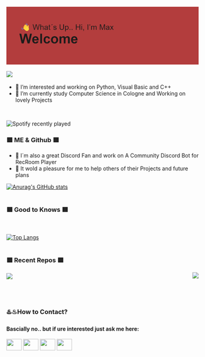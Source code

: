 ![alt text](https://github.com/00Shinigami/00Shinigami/blob/9c6873df99aa6805753ef75db40556a21cac9963/header.png)

![](https://komarev.com/ghpvc/?username=00Shinigami&color=red)

- 🍂 I’m interested and working on Python, Visual Basic and C++
- 🎀 I’m currently study Computer Science in Cologne and Working on lovely Projects
<br>

![Spotify recently played](https://spotify-recently-played-readme.vercel.app/api?user=tru8wact27wbvi7zbi9memtgo&count=3)

### 🟥 ME & Github 🟥 

- 🍁  I´m also a great Discord Fan and work on A Community Discord Bot for RecRoom Player
- 🍂  It wold a pleasure for me to help others of their Projects and future plans

[![Anurag's GitHub stats](https://github-readme-stats.vercel.app/api?username=00Shinigami&show_icons=true&theme=dracula)](https://github.com/00Shinigami/github-readme-stats)
<br>
<br>
### 🟥 Good to Knows 🟥
<br>

[![Top Langs](https://github-readme-stats.vercel.app/api/top-langs/?username=00Shinigami&layout=compact&theme=dracula)](https://github.com/00Shinigami)
<br>
<br>

### 🟥 Recent Repos 🟥

<a href="https://github.com/00Shinigami/MatrixModelling">
  <img align="center" src="https://github-readme-stats.vercel.app/api/pin/?username=00Shinigami&repo=MatrixModelling&theme=dracula"/>
</a>
<a href="https://github.com/tyleo-rec/CircuitsV2Resources">
  <img align="right" src="https://github-readme-stats.vercel.app/api/pin/?username=tyleo-rec&theme=dracula&repo=CircuitsV2Resources"/>
</a>
<br>
<br>
<br>
<br>
<h3 align="left">♨️♨How to Contact?</h3>
<h4 align="left">Bascially no.. but if ure interested just ask me here:</h4>
<p align="left">
<a href="https://twitter.com/mvxrvm?lang=de" target="blank"><img align="center" src="https://cdn.jsdelivr.net/npm/simple-icons@3.0.1/icons/twitter.svg" alt="" height="30" width="40" /></a>
<a href="https://de.linkedin.com/in/mramacher" target="blank"><img align="center" src="https://cdn.jsdelivr.net/npm/simple-icons@3.0.1/icons/linkedin.svg" alt="" height="30" width="40" /></a>
<a href="your link" target="blank"><img align="center" src="https://cdn.jsdelivr.net/npm/simple-icons@3.0.1/icons/instagram.svg" alt="" height="30" width="40" /></a>
<a href="your link" target="blank"><img align="center" src="https://cdn.jsdelivr.net/npm/simple-icons@3.0.1/icons/youtube.svg" alt="" height="30" width="40" /></a>


<!---
00Shinigami/00Shinigami is a ✨ special ✨ repository because its `README.md` (this file) appears on your GitHub profile.
You can click the Preview link to take a look at your changes.
--->
